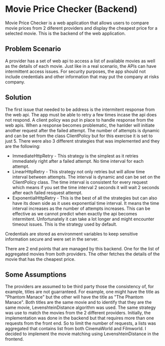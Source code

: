 # Movie Price Checker (Backend)

Movie Price Checker is a web application that allows users to compare movie prices from 2 diferent providers and display the cheapest price for a selected movie.  This is the backend of the web application.

## Problem Scenario

A provider has a set of web api to access a list of available movies as well as the details of each movie.  Just like in a real scenario, the APIs can have intermittent access issues.  For security purposes, the app should not include credentials and other information that may put the company at risks company. 

## Solution

The first issue that needed to be address is the intermitent response from the web api.  The app must be able to retry a few times incase the api does not respond.  A client policy was put in place to handle response from the web apis.  When a response becomes problematic, the hanlder will initiate another request after the failed attempt.  The number of attempts is dynamic and can be set from the class ClientPolicy but for this exercise it is set to just 5.  There were also 3 different strategies that was implemented and they are the following:

* ImmediateHttpRetry - This strategy is the simplest as it retries immediately right after a failed attempt. No time interval for each attempt.
* LinearHttpRetry - This strategy not only retries but will allow time interval between attempts.  The interval is dynamic and can be set on the ClientPolicy class. The time interval is consistent for every request which means if you set the time interval 2 seconds it will wait 2 seconds after each failed resquest attempt.
* ExponentialHttpRetry - This is the best of all the strategies but can also have its down side as it uses exponential time interval.  It means the time interval increases as the number of attempts increases.  This can be effective as we cannot predict when exactly the api becomes intermitent. Unfortunately it can take a lot longer and might encounter timeout issues.  This is the strategy used by default.

Credentials are stored as environment variables to keep sensitive information secure and were set in the server. 

There are 2 end points that are managed by this backend.  One for the list of aggregated movies from both providers.  The other fetches the details of the movie that has the cheapest price.

## Some Assumptions

The providers are assumed to be third party those the consistency of, for example, titles are not guarranteed. For example, one might have the title as "Phantom Manace" but the other will have the title as "The Phantom Manace". Both titles are the same movie and to identify that they are the same movie, LevenshteinDistance algorithm was used.  The same strategy was use to match the movies from the 2 different providers.  Initially, the implementation was done in the backend but that requires more than one requests from the front end. So to limit the number of requests, a lists was aggregated that contains list from both CinemaWorld and Filmworld. I decided to implement the movie matching using LevenshteinDistance in the frontend.